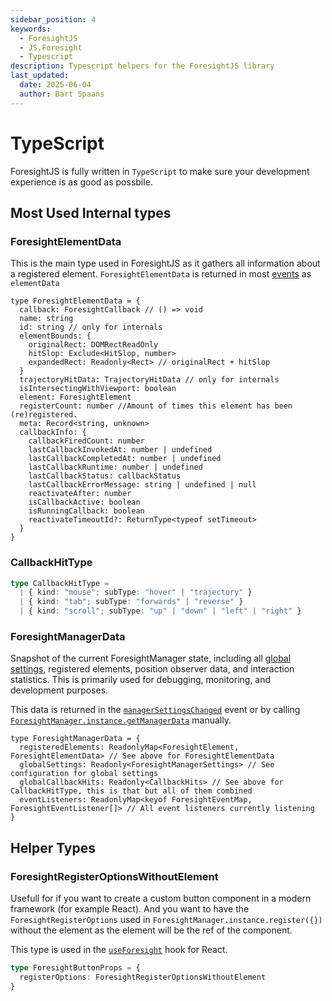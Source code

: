 ```yaml
---
sidebar_position: 4
keywords:
  - ForesightJS
  - JS.Foresight
  - Typescript
description: Typescript helpers for the ForesightJS library
last_updated:
  date: 2025-06-04
  author: Bart Spaans
---
```


# TypeScript

ForesightJS is fully written in `TypeScript` to make sure your development experience is as good as possbile.

## Most Used Internal types

### ForesightElementData

This is the main type used in ForesightJS as it gathers all information about a registered element. `ForesightElementData` is returned in most [events](/docs/events) as `elementData`

```TS
type ForesightElementData = {
  callback: ForesightCallback // () => void
  name: string
  id: string // only for internals
  elementBounds: {
    originalRect: DOMRectReadOnly
    hitSlop: Exclude<HitSlop, number>
    expandedRect: Readonly<Rect> // originalRect + hitSlop
  }
  trajectoryHitData: TrajectoryHitData // only for internals
  isIntersectingWithViewport: boolean
  element: ForesightElement
  registerCount: number //Amount of times this element has been (re)registered.
  meta: Record<string, unknown>
  callbackInfo: {
    callbackFiredCount: number
    lastCallbackInvokedAt: number | undefined
    lastCallbackCompletedAt: number | undefined
    lastCallbackRuntime: number | undefined
    lastCallbackStatus: callbackStatus
    lastCallbackErrorMessage: string | undefined | null
    reactivateAfter: number
    isCallbackActive: boolean
    isRunningCallback: boolean
    reactivateTimeoutId?: ReturnType<typeof setTimeout>
  }
}
```

### CallbackHitType

```typescript
type CallbackHitType =
  | { kind: "mouse"; subType: "hover" | "trajectory" }
  | { kind: "tab"; subType: "forwards" | "reverse" }
  | { kind: "scroll"; subType: "up" | "down" | "left" | "right" }
```

### ForesightManagerData

Snapshot of the current ForesightManager state, including all [global settings](/docs/configuration/global-settings), registered elements, position observer data, and interaction statistics. This is primarily used for debugging, monitoring, and development purposes.

This data is returned in the [`managerSettingsChanged`](/docs/events) event or by calling [`ForesightManager.instance.getManagerData`](/docs/debugging/static-properties#foresightmanagerinstancegetmanagerdata) manually.

```TS
type ForesightManagerData = {
  registeredElements: ReadonlyMap<ForesightElement, ForesightElementData> // See above for ForesightElementData
  globalSettings: Readonly<ForesightManagerSettings> // See configuration for global settings
  globalCallbackHits: Readonly<CallbackHits> // See above for CallbackHitType, this is that but all of them combined
  eventListeners: ReadonlyMap<keyof ForesightEventMap, ForesightEventListener[]> // All event listeners currently listening
}
```

## Helper Types

### ForesightRegisterOptionsWithoutElement

Usefull for if you want to create a custom button component in a modern framework (for example React). And you want to have the `ForesightRegisterOptions` used in `ForesightManager.instance.register({})` without the element as the element will be the ref of the component.

This type is used in the [`useForesight`](/docs/integrations/react/useForesight) hook for React.

```typescript
type ForesightButtonProps = {
  registerOptions: ForesightRegisterOptionsWithoutElement
}
```
